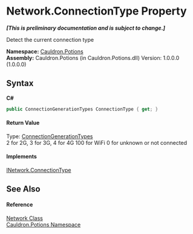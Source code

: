 # Network.ConnectionType Property 
 _**\[This is preliminary documentation and is subject to change.\]**_

Detect the current connection type

**Namespace:**&nbsp;<a href="N_Cauldron_Potions">Cauldron.Potions</a><br />**Assembly:**&nbsp;Cauldron.Potions (in Cauldron.Potions.dll) Version: 1.0.0.0 (1.0.0.0)

## Syntax

**C#**<br />
``` C#
public ConnectionGenerationTypes ConnectionType { get; }
```


#### Return Value
Type: <a href="T_Cauldron_Potions_ConnectionGenerationTypes">ConnectionGenerationTypes</a><br />2 for 2G, 3 for 3G, 4 for 4G 100 for WiFi 0 for unknown or not connected

#### Implements
<a href="P_Cauldron_Potions_INetwork_ConnectionType">INetwork.ConnectionType</a><br />

## See Also


#### Reference
<a href="T_Cauldron_Potions_Network">Network Class</a><br /><a href="N_Cauldron_Potions">Cauldron.Potions Namespace</a><br />
